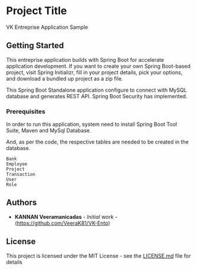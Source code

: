 # Project Title

VK Entreprise Application Sample

## Getting Started

This entreprise application builds with Spring Boot for accelerate application development. If you want to create your own Spring Boot-based project, visit Spring Initializr, fill in your project details, pick your options, and download a bundled up project as a zip file.

This Spring Boot Standalone application configure to connect with MySQL database and generates REST API. Spring Boot Security has implemented.
   

### Prerequisites

In order to run this application, system need to install Spring Boot Tool Suite, Maven and MySql Database.

And, as per the code, the respective tables are needed to be created in the database.

```
Bank
Employee
Project
Transaction
User
Role
```



## Authors

* **KANNAN Veeramanicadas** - *Initial work* - (https://github.com/VeeraK81/VK-Entp)


## License

This project is licensed under the MIT License - see the [LICENSE.md](LICENSE.md) file for details


